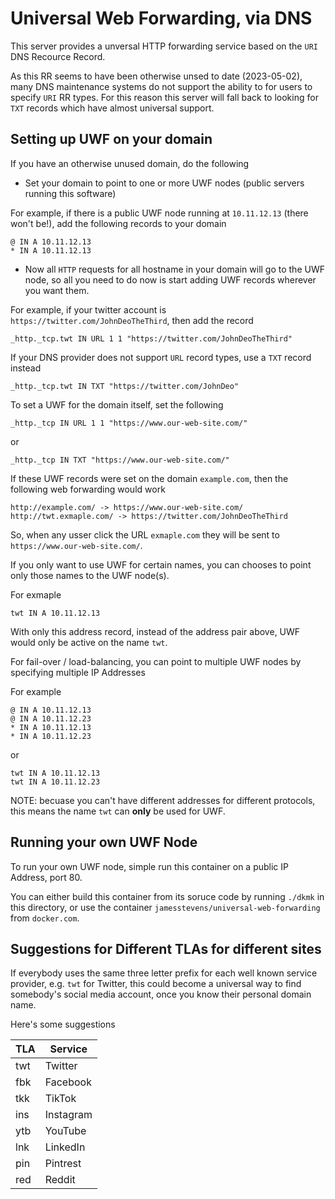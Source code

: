 # Universal Web Forwarding, via DNS

This server provides a unversal HTTP forwarding service based on the `URI` DNS Recource Record.

As this RR seems to have been otherwise unsed to date (2023-05-02), many DNS maintenance systems do not support
the ability to for users to specify `URI` RR types. For this reason this server will fall back to looking for `TXT` records
which have almost universal support.

## Setting up UWF on your domain

If you have an otherwise unused domain, do the following

- Set your domain to point to one or more UWF nodes (public servers running this software)

For example, if there is a public UWF node running at `10.11.12.13` (there won't be!), add the following
records to your domain

	@ IN A 10.11.12.13
	* IN A 10.11.12.13

- Now all `HTTP` requests for all hostname in your domain will go to the UWF node, so all you need
to do now is start adding UWF records wherever you want them.

For example, if your twitter account is `https://twitter.com/JohnDeoTheThird`, then add the record

	_http._tcp.twt IN URL 1 1 "https://twitter.com/JohnDeoTheThird"

If your DNS provider does not support `URL` record types, use a `TXT` record instead

	_http._tcp.twt IN TXT "https://twitter.com/JohnDeo"

To set a UWF for the domain itself, set the following

	_http._tcp IN URL 1 1 "https://www.our-web-site.com/"

or

	_http._tcp IN TXT "https://www.our-web-site.com/"

If these UWF records were set on the domain `example.com`, then the following web forwarding would work

	http://example.com/ -> https://www.our-web-site.com/
	http://twt.exmaple.com/ -> https://twitter.com/JohnDeoTheThird

So, when any usser click the URL `exmaple.com` they will be sent to `https://www.our-web-site.com/`.

If you only want to use UWF for certain names, you can chooses to point only those names to the UWF node(s).

For exmaple

	twt IN A 10.11.12.13

With only this address record, instead of the address pair above, UWF would only be active on the name `twt`.

For fail-over / load-balancing, you can point to multiple UWF nodes by specifying multiple IP Addresses

For example

	@ IN A 10.11.12.13
	@ IN A 10.11.12.23
	* IN A 10.11.12.13
	* IN A 10.11.12.23

or

	twt IN A 10.11.12.13
	twt IN A 10.11.12.23

NOTE: becuase you can't have different addresses for different protocols, this means the name `twt` can **only** be
used for UWF.


## Running your own UWF Node

To run your own UWF node, simple run this container on a public IP Address, port 80.

You can either build this container from its soruce code by running `./dkmk` in this directory, or use the
container `jamesstevens/universal-web-forwarding` from `docker.com`.


## Suggestions for Different TLAs for different sites

If everybody uses the same three letter prefix for each well known service provider, e.g. `twt` for Twitter, this could become a universal way to find
somebody's social media account, once you know their personal domain name.

Here's some suggestions

| TLA | Service |
| --- | ------- |
| twt | Twitter |
| fbk | Facebook |
| tkk | TikTok |
| ins | Instagram |
| ytb | YouTube |
| lnk | LinkedIn |
| pin | Pintrest |
| red | Reddit |


